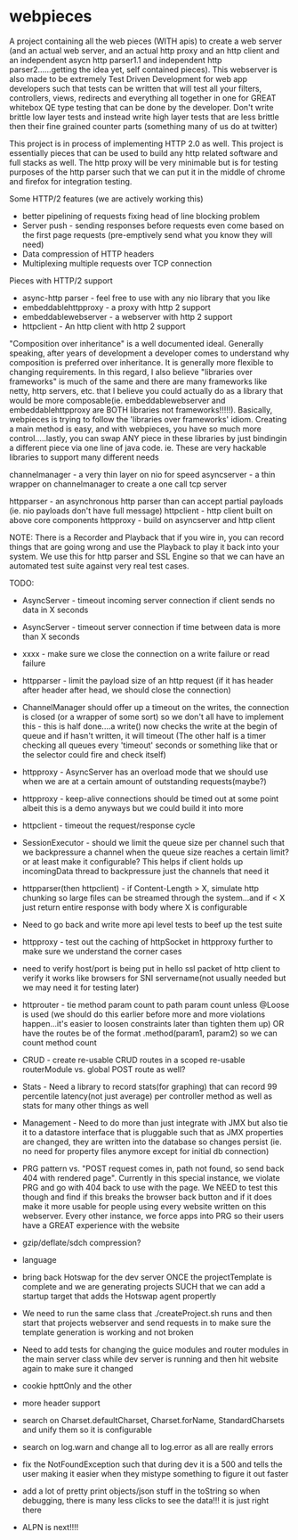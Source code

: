 # webpieces
A project containing all the web pieces (WITH apis) to create a web server (and an actual web server, and an actual http proxy and an http client and an independent asycn http parser1.1 and independent http parser2......getting the idea yet, self contained pieces).  This webserver is also made to be extremely Test Driven Development for web app developers such that tests can be written that will test all your filters, controllers, views, redirects and everything all together in one for GREAT whitebox QE type testing that can be done by the developer.  Don't write brittle low layer tests and instead write high layer tests that are less brittle then their fine grained counter parts (something many of us do at twitter)

This project is in process of implementing HTTP 2.0 as well.  This project is essentially pieces that can be used to build any http related software and full stacks as well.  The http proxy will be very minimable but is for testing purposes of the http parser such that we can put it in the middle of chrome and firefox for integration testing.

Some HTTP/2 features (we are actively working this)
 * better pipelining of requests fixing head of line blocking problem
 * Server push - sending responses before requests even come based on the first page requests (pre-emptively send what you know they will need)
 * Data compression of HTTP headers
 * Multiplexing multiple requests over TCP connection

Pieces with HTTP/2 support
 * async-http parser - feel free to use with any nio library that you like
 * embeddablehttpproxy - a proxy with http 2 support
 * embeddablewebserver - a webserver with http 2 support
 * httpclient - An http client with http 2 support

"Composition over inheritance" is a well documented ideal.  Generally speaking, after years of development a developer comes to understand why composition is preferred over inheritance.  It is generally more flexible to changing requirements.  In this regard, I also believe "libraries over frameworks" is much of the same and there are many frameworks like netty, http servers, etc. that I believe you could actually do as a library that would be more composable(ie. embeddablewebserver and embeddablehttpproxy are BOTH libraries not frameworks!!!!!).  Basically, webpieces is trying to follow the 'libraries over frameworks' idiom.  Creating a main method is easy, and with webpieces, you have so much more control.....lastly, you can swap ANY piece in these libraries by just bindingin a different piece via one line of java code.  ie. These are very hackable libraries to support many different needs

channelmanager - a very thin layer on nio for speed
asyncserver - a thin wrapper on channelmanager to create a one call tcp server

httpparser - an asynchronous http parser than can accept partial payloads (ie. nio payloads don't have full message)
httpclient - http client built on above core components
httpproxy - build on asyncserver and http client

NOTE: There is a Recorder and Playback that if you wire in, you can record things that are going wrong and use the Playback to play it back into your system.  We use this for http parser and SSL Engine so that we can have an automated test suite against very real test cases.

TODO: 
* AsyncServer - timeout incoming server connection if client sends no data in X seconds
* AsyncServer - timeout server connection if time between data is more than X seconds
* xxxx - make sure we close the connection on a write failure or read failure
* httpparser - limit the payload size of an http request (if it has header after header after head, we should close the connection)
* ChannelManager should offer up a timeout on the writes, the connection is closed (or a wrapper of some sort) so we don't all have to implement this - this is half done....a write() now checks the write at the begin of queue and if hasn't written, it will timeout (The other half is a timer checking all queues every 'timeout' seconds or something like that or the selector could fire and check itself)
* httpproxy - AsyncServer has an overload mode that we should use when we are at a certain amount of outstanding requests(maybe?)
* httpproxy - keep-alive connections should be timed out at some point albeit this is a demo anyways but we could build it into more
* httpclient - timeout the request/response cycle
* SessionExecutor - should we limit the queue size per channel such that we backpressure a channel when the queue size reaches a certain limit? or at least make it configurable?  This helps if client holds up incomingData thread to backpressure just the channels that need it
* httpparser(then httpclient) - if Content-Length > X, simulate http chunking so large files can be streamed through the system...and if < X just return entire response with body where X is configurable
* Need to go back and write more api level tests to beef up the test suite
* httpproxy - test out the caching of httpSocket in httpproxy further to make sure we understand the corner cases
* need to verify host/port is being put in hello ssl packet of http client to verify it works like browsers for SNI servername(not usually needed but we may need it for testing later)
* httprouter - tie method param count to path param count unless @Loose is used (we should do this earlier before more and more violations happen...it's easier to loosen constraints later than tighten them up) OR have the routes be of the format <controller>.method(param1, param2) so we can count method count
* CRUD - create re-usable CRUD routes in a scoped re-usable routerModule vs. global POST route as well?
* Stats - Need a library to record stats(for graphing) that can record 99 percentile latency(not just average) per controller method as well as stats for many other things as well
* Management - Need to do more than just integrate with JMX but also tie it to a datastore interface that is pluggable such that as JMX properties are changed, they are written into the database so changes persist (ie. no need for property files anymore except for initial db connection)
* PRG pattern vs. "POST request comes in, path not found, so send back 404 with rendered page".  Currently in this special instance, we violate PRG and go with 404 back to use with the page.  We NEED to test this though and find if this breaks the browser back button and if it does make it more usable for people using every website written on this webserver.  Every other instance, we force apps into PRG so their users have a GREAT experience with the website
* gzip/deflate/sdch compression?
* language
* bring back Hotswap for the dev server ONCE the projectTemplate is complete and we are generating projects SUCH that we can add a startup target that adds the Hotswap agent propertly
* We need to run the same class that ./createProject.sh runs and then start that projects webserver and send requests in to make sure the template generation is working and not broken
* Need to add tests for changing the guice modules and router modules in the main server class while dev server is running and then hit website again to make sure it changed
* cookie hpttOnly and the other 
* more header support
* search on Charset.defaultCharset, Charset.forName, StandardCharsets and unify them so it is configurable
* search on log.warn and change all to log.error as all are really errors
* fix the NotFoundException such that during dev it is a 500 and tells the user making it easier when they mistype something to figure it out faster
* add a lot of pretty print objects/json stuff in the toString so when debugging, there is many less clicks to see the data!!!  it is just right there

* ALPN is next!!!! 
